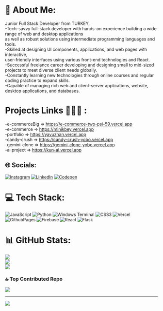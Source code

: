 # 💫 About Me:
Junior Full Stack Developer from TURKEY,<br>-Tech-savvy full-stack developer with hands-on experience building a wide range of web and desktop applications <br>as well as robust solutions using intermediate programming languages and tools.<br>-Skilled at designing UI components, applications, and web pages with interactive, <br>user-friendly interfaces using various front-end technologies and React.<br>-Successful freelance career developing and designing small to mid-sized projects to meet diverse client needs globally.<br>-Constantly learning new technologies through online courses and regular coding practice to expand skills.<br>-Capable of managing rich web and client-server applications, website, desktop applications, and databases.	

# Projects Links 👨🏻‍💻 : 
  -e-commerceBig => https://e-commerce-two-psi-59.vercel.app  <br/>
  -e-commerce =>    https://minikbey.vercel.app                <br/>
  -portfolio =>     https://yavuzhan.vercel.app                <br/>
  -candy-crush =>   https://candy-crush-yobo.vercel.app        <br/>
  -gemini-clone =>  https://gemini-clone-yobo.vercel.app       <br/>
  -aı project =>    https://kun-ai.vercel.app

## 🌐 Socials:
[![Instagram](https://img.shields.io/badge/Instagram-%23E4405F.svg?logo=Instagram&logoColor=white)](https://instagram.com/@yavuzhanis1) [![LinkedIn](https://img.shields.io/badge/LinkedIn-%230077B5.svg?logo=linkedin&logoColor=white)](https://linkedin.com/in/https://www.linkedin.com/in/yavuzhan-is/) [![Codepen](https://img.shields.io/badge/Codepen-000000?style=for-the-badge&logo=codepen&logoColor=white)](https://codepen.io/@yavuzhanis) 

# 💻 Tech Stack:
![JavaScript](https://img.shields.io/badge/javascript-%23323330.svg?style=for-the-badge&logo=javascript&logoColor=%23F7DF1E) ![Python](https://img.shields.io/badge/python-3670A0?style=for-the-badge&logo=python&logoColor=ffdd54) ![Windows Terminal](https://img.shields.io/badge/Windows%20Terminal-%234D4D4D.svg?style=for-the-badge&logo=windows-terminal&logoColor=white) ![CSS3](https://img.shields.io/badge/css3-%231572B6.svg?style=for-the-badge&logo=css3&logoColor=white) ![Vercel](https://img.shields.io/badge/vercel-%23000000.svg?style=for-the-badge&logo=vercel&logoColor=white) ![GithubPages](https://img.shields.io/badge/github%20pages-121013?style=for-the-badge&logo=github&logoColor=white) ![Firebase](https://img.shields.io/badge/firebase-%23039BE5.svg?style=for-the-badge&logo=firebase) ![React](https://img.shields.io/badge/react-%2320232a.svg?style=for-the-badge&logo=react&logoColor=%2361DAFB) ![Flask](https://img.shields.io/badge/flask-%23000.svg?style=for-the-badge&logo=flask&logoColor=white)
# 📊 GitHub Stats:
![](https://github-readme-stats.vercel.app/api?username=yavuzhanis&theme=swift&hide_border=true&include_all_commits=false&count_private=false)<br/>
![](https://github-readme-streak-stats.herokuapp.com/?user=yavuzhanis&theme=swift&hide_border=true)<br/>
![](https://github-readme-stats.vercel.app/api/top-langs/?username=yavuzhanis&theme=swift&hide_border=true&include_all_commits=false&count_private=false&layout=compact)

### 🔝 Top Contributed Repo
![](https://github-contributor-stats.vercel.app/api?username=yavuzhanis&limit=5&theme=onedark&combine_all_yearly_contributions=true)

---
[![](https://visitcount.itsvg.in/api?id=yavuzhanis&icon=2&color=9)](https://visitcount.itsvg.in)

<!-- Proudly created with GPRM ( https://gprm.itsvg.in ) -->






